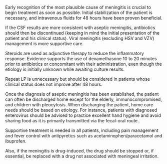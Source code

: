 Early recognition of the most plausible cause of meningitis is crucial to begin treatment as soon as possible. Initial stabilization of the patient is necessary, and intravenous fluids for 48 hours have been proven beneficial.

If the CSF results are more consistent with aseptic meningitis, antibiotics should then be discontinued (keeping in mind the initial presentation of the patient and his clinical status). Viral meningitis (excluding HSV and VZV) management is more supportive care.

Steroids are used as adjunctive therapy to reduce the inflammatory response. Evidence supports the use of dexamethasone 10 to 20 minutes prior to antibiotics or concomitant with their administration, even though the etiology is initially unknown while awaiting culture results.

Repeat LP is unnecessary but should be considered in patients whose clinical status does not improve after 48 hours.

Once the diagnosis of aseptic meningitis has been established, the patient can often be discharged home except for the elderly, immunocompromised, and children with pleocytosis. When discharging the patient, home care needs should be based on etiology. For instance, patients with diagnosed enterovirus should be advised to practice excellent hand hygiene and avoid sharing food as it is primarily transmitted via the fecal-oral route.

Supportive treatment is needed in all patients, including pain management and fever control with antipyretics such as acetaminophen/paracetamol and ibuprofen.

Also, if the meningitis is drug-induced, the drug should be stopped or, if essential, be replaced with a drug not associated with meningeal irritation.